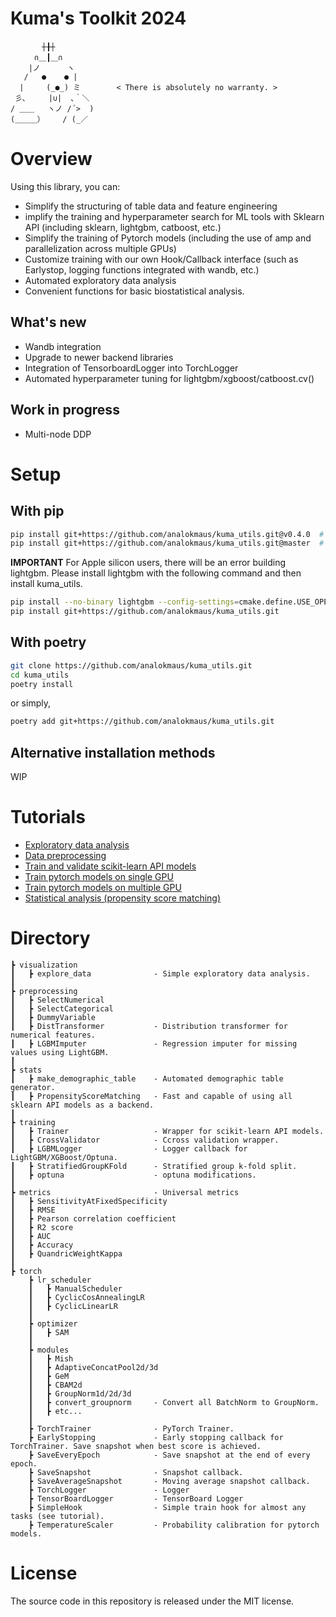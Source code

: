 # Kuma's Toolkit 2024

```
　 　 　┼╂┼
　 　 ∩＿┃＿∩
    |ノ      ヽ
   /   ●    ● |
  |     (_●_) ミ        < There is absolutely no warranty. >
 彡､     |∪|  ､｀＼ 
/ ＿＿   ヽノ /´>  )
(＿＿＿）    / (_／
```

# Overview
Using this library, you can:

- Simplify the structuring of table data and feature engineering
- implify the training and hyperparameter search for ML tools with Sklearn API (including sklearn, lightgbm, catboost, etc.)
- Simplify the training of Pytorch models (including the use of amp and parallelization across multiple GPUs)
- Customize training with our own Hook/Callback interface (such as Earlystop, logging functions integrated with wandb, etc.)
- Automated exploratory data analysis
- Convenient functions for basic biostatistical analysis.

## What's new
- Wandb integration
- Upgrade to newer backend libraries
- Integration of TensorboardLogger into TorchLogger
- Automated hyperparameter tuning for lightgbm/xgboost/catboost.cv()

## Work in progress
- Multi-node DDP

# Setup
## With pip
```bash
pip install git+https://github.com/analokmaus/kuma_utils.git@v0.4.0  # Stable
pip install git+https://github.com/analokmaus/kuma_utils.git@master  # Latest
```
**IMPORTANT**
For Apple silicon users, there will be an error building lightgbm. 
Please install lightgbm with the following command and then install kuma_utils.
```bash
pip install --no-binary lightgbm --config-settings=cmake.define.USE_OPENMP=OFF  'lightgbm==4.3.0'
pip install git+https://github.com/analokmaus/kuma_utils.git
```

## With poetry
```bash
git clone https://github.com/analokmaus/kuma_utils.git
cd kuma_utils
poetry install
```
or simply,
```bash
poetry add git+https://github.com/analokmaus/kuma_utils.git
```

## Alternative installation methods
WIP

# Tutorials
- [Exploratory data analysis](examples/Exploratory_data_analysis.ipynb)
- [Data preprocessing](examples/Data_preprocessing.ipynb)
- [Train and validate scikit-learn API models](examples/Train_and_validate_models.ipynb)
- [Train pytorch models on single GPU](examples/Train_CNN_model.ipynb)
- [Train pytorch models on multiple GPU](examples/Train_CNN_distributed.py)
- [Statistical analysis (propensity score matching)](examples/Statistical_analysis.ipynb)

# Directory
```
┣ visualization
┃   ┣ explore_data              - Simple exploratory data analysis.
┃
┣ preprocessing
┃   ┣ SelectNumerical            
┃   ┣ SelectCategorical 
┃   ┣ DummyVariable 
┃   ┣ DistTransformer           - Distribution transformer for numerical features. 
┃   ┣ LGBMImputer               - Regression imputer for missing values using LightGBM.
┃
┣ stats
┃   ┣ make_demographic_table    - Automated demographic table generator.
┃   ┣ PropensityScoreMatching   - Fast and capable of using all sklearn API models as a backend.
┃
┣ training
┃   ┣ Trainer                   - Wrapper for scikit-learn API models.
┃   ┣ CrossValidator            - Ccross validation wrapper.
┃   ┣ LGBMLogger                - Logger callback for LightGBM/XGBoost/Optuna.
┃   ┣ StratifiedGroupKFold      - Stratified group k-fold split.
┃   ┣ optuna                    - optuna modifications.
┃
┣ metrics                       - Universal metrics
┃   ┣ SensitivityAtFixedSpecificity
┃   ┣ RMSE
┃   ┣ Pearson correlation coefficient
┃   ┣ R2 score
┃   ┣ AUC
┃   ┣ Accuracy
┃   ┣ QuandricWeightKappa
┃
┣ torch
    ┣ lr_scheduler
    ┃   ┣ ManualScheduler
    ┃   ┣ CyclicCosAnnealingLR
    ┃   ┣ CyclicLinearLR
    ┃   
    ┣ optimizer
    ┃   ┣ SAM
    ┃ 
    ┣ modules
    ┃   ┣ Mish
    ┃   ┣ AdaptiveConcatPool2d/3d
    ┃   ┣ GeM
    ┃   ┣ CBAM2d
    ┃   ┣ GroupNorm1d/2d/3d
    ┃   ┣ convert_groupnorm     - Convert all BatchNorm to GroupNorm.
    ┃   ┣ etc...
    ┃ 
    ┣ TorchTrainer              - PyTorch Trainer.
    ┣ EarlyStopping             - Early stopping callback for TorchTrainer. Save snapshot when best score is achieved.
    ┣ SaveEveryEpoch            - Save snapshot at the end of every epoch.
    ┣ SaveSnapshot              - Snapshot callback.
    ┣ SaveAverageSnapshot       - Moving average snapshot callback.
    ┣ TorchLogger               - Logger
    ┣ TensorBoardLogger         - TensorBoard Logger
    ┣ SimpleHook                - Simple train hook for almost any tasks (see tutorial).
    ┣ TemperatureScaler         - Probability calibration for pytorch models.

```

# License
The source code in this repository is released under the MIT license.